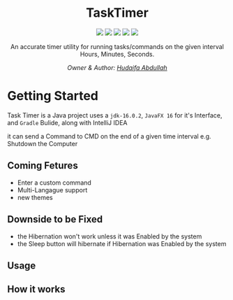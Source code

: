 <h1 align="center">TaskTimer <a href="https://github.com/7odaifa-ab/TaskTimer"></a></h1>
<p align="center">
  <a target="_blank" href="https://github.com/7odaifa-ab/TaskTimer/releases/download/1.1/TaskTimer_Setup.exe"><img src="https://img.shields.io/badge/Download-V1.1-brightgreen"></a>
  <a target="_blank" href="https://github.com/7odaifa-ab/TaskTimer/releases"><img src="https://img.shields.io/badge/Releases-Versions%20List-lightgrey"></a>
  <a target="_blank" href="https://www.oracle.com/java/technologies/javase/16-0-2-relnotes.html"><img src="https://img.shields.io/badge/Java-16.0.2-orange?logo=java"></a>
  <a target="_blank" href="https://gradle.org/"><img src="https://img.shields.io/badge/Gradle-7.2%2B-green"></a>
  <a target="_blank" href="LICENSE"><img src="https://img.shields.io/badge/Licence-The%20Unlicens-blue"></a>
</p>

<p align="center">An accurate timer utility for running tasks/commands on the given interval Hours, Minutes, Seconds.</p>

<i><p align="center">
  Owner & Author: <a target="_blank" href="https://github.com/7odaifa-ab">Hudaifa Abdullah</a><br>
</p></i>

# Getting Started
Task Timer is a Java project uses a ```jdk-16.0.2```, ```JavaFX 16``` for it's Interface, and ```Gradle``` Bulide, along with IntelliJ IDEA

it can send a Command to CMD on the end of a given time interval e.g. Shutdown the Computer


## Coming Fetures
* Enter a custom command
* Multi-Langague support
* new themes

## Downside to be Fixed
* the Hibernation won't work unless it was Enabled by the system
* the Sleep button will hibernate if Hibernation was Enabled by the system 
## Usage

## How it works
